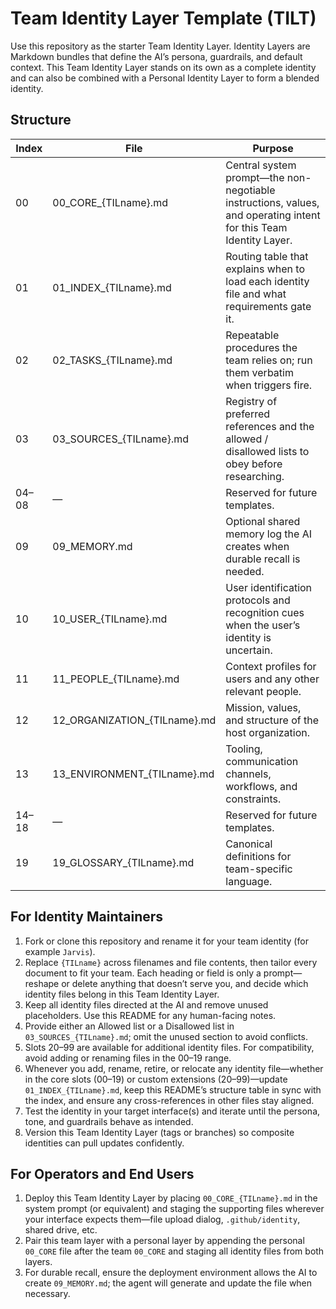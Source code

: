 # Team Identity Layer Template (TILT)

Use this repository as the starter Team Identity Layer. Identity Layers are Markdown bundles that define the AI’s persona, guardrails, and default context. This Team Identity Layer stands on its own as a complete identity and can also be combined with a Personal Identity Layer to form a blended identity.

## Structure

| Index | File | Purpose |
|-------|------|---------|
| 00 | 00_CORE_{TILname}.md | Central system prompt—the non-negotiable instructions, values, and operating intent for this Team Identity Layer. |
| 01 | 01_INDEX_{TILname}.md | Routing table that explains when to load each identity file and what requirements gate it. |
| 02 | 02_TASKS_{TILname}.md | Repeatable procedures the team relies on; run them verbatim when triggers fire. |
| 03 | 03_SOURCES_{TILname}.md | Registry of preferred references and the allowed / disallowed lists to obey before researching. |
| 04–08 | — | Reserved for future templates. |
| 09 | 09_MEMORY.md | Optional shared memory log the AI creates when durable recall is needed. |
| 10 | 10_USER_{TILname}.md | User identification protocols and recognition cues when the user’s identity is uncertain. |
| 11 | 11_PEOPLE_{TILname}.md | Context profiles for users and any other relevant people. |
| 12 | 12_ORGANIZATION_{TILname}.md | Mission, values, and structure of the host organization. |
| 13 | 13_ENVIRONMENT_{TILname}.md | Tooling, communication channels, workflows, and constraints. |
| 14–18 | — | Reserved for future templates. |
| 19 | 19_GLOSSARY_{TILname}.md | Canonical definitions for team-specific language. |

## For Identity Maintainers

1. Fork or clone this repository and rename it for your team identity (for example `Jarvis`).
2. Replace `{TILname}` across filenames and file contents, then tailor every document to fit your team. Each heading or field is only a prompt—reshape or delete anything that doesn’t serve you, and decide which identity files belong in this Team Identity Layer.
3. Keep all identity files directed at the AI and remove unused placeholders. Use this README for any human-facing notes.
4. Provide either an Allowed list or a Disallowed list in `03_SOURCES_{TILname}.md`; omit the unused section to avoid conflicts.
5. Slots 20–99 are available for additional identity files. For compatibility, avoid adding or renaming files in the 00–19 range.
6. Whenever you add, rename, retire, or relocate any identity file—whether in the core slots (00–19) or custom extensions (20–99)—update `01_INDEX_{TILname}.md`, keep this README’s structure table in sync with the index, and ensure any cross-references in other files stay aligned.
7. Test the identity in your target interface(s) and iterate until the persona, tone, and guardrails behave as intended.
8. Version this Team Identity Layer (tags or branches) so composite identities can pull updates confidently.

## For Operators and End Users

1. Deploy this Team Identity Layer by placing `00_CORE_{TILname}.md` in the system prompt (or equivalent) and staging the supporting files wherever your interface expects them—file upload dialog, `.github/identity`, shared drive, etc.
2. Pair this team layer with a personal layer by appending the personal `00_CORE` file after the team `00_CORE` and staging all identity files from both layers.
3. For durable recall, ensure the deployment environment allows the AI to create `09_MEMORY.md`; the agent will generate and update the file when necessary.

